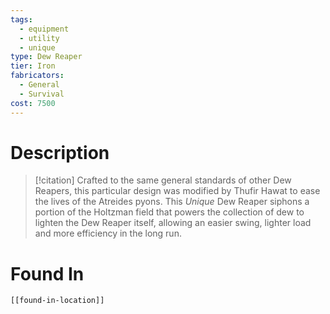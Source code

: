 ```yaml
---
tags:
  - equipment
  - utility
  - unique
type: Dew Reaper
tier: Iron
fabricators:
  - General
  - Survival
cost: 7500
---
```

# Description
> [!citation]
> Crafted to the same general standards of other Dew Reapers, this particular design was modified by Thufir Hawat to ease the lives of the Atreides pyons. This *Unique* Dew Reaper siphons a portion of the Holtzman field that powers the collection of dew to lighten the Dew Reaper itself, allowing an easier swing, lighter load and more efficiency in the long run.
# Found In
```meta-bind-embed
[[found-in-location]]
```